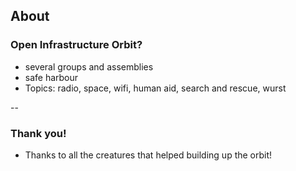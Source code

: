 ## About

### Open Infrastructure Orbit?

* several groups and assemblies
* safe harbour
* Topics: radio, space, wifi, human aid, search and rescue, wurst

--

### Thank you!

* Thanks to all the creatures that helped building up the orbit!
